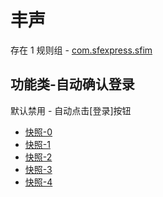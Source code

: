 # 丰声

存在 1 规则组 - [com.sfexpress.sfim](/src/apps/com.sfexpress.sfim.ts)

## 功能类-自动确认登录

默认禁用 - 自动点击[登录]按钮

- [快照-0](https://i.gkd.li/i/12745239)
- [快照-1](https://i.gkd.li/i/12745240)
- [快照-2](https://i.gkd.li/i/12745241)
- [快照-3](https://i.gkd.li/i/14830687)
- [快照-4](https://i.gkd.li/i/14830682)
